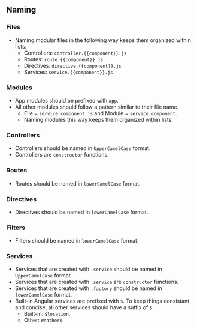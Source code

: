 ## Naming

### Files
- Naming modular files in the following way keeps them organized within lists:
	- Controllers: `controller.{{component}}.js`
	- Routes: `route.{{component}}.js`
	- Directives: `directive.{{component}}.js`
	- Services: `service.{{component}}.js`

### Modules
- App modules should be prefixed with `app`.
- All other modules should follow a pattern similar to their file name.
	- File = `service.component.js` and Module = `service.component`.
	- Naming modules this way keeps them organized within lists.

### Controllers
- Controllers should be named in `UpperCamelCase` format.
- Controllers are `constructor` functions.

### Routes
- Routes should be named in `lowerCamelCase` format.

### Directives
- Directives should be named in `lowerCamelCase` format.

### Filters
- Filters should be named in `lowerCamelCase` format.

### Services
- Services that are created with `.service` should be named in `UpperCamelCase` format.
- Services that are created with `.service` are `constructor` functions.
- Services that are created with `.factory` should be named in `lowerCamelCase` format.
- Built-in Angular services are prefixed with `$`. To keep things consistant and concise, all other services should have a suffix of `$`.
	- Built-in: `$location`.
	- Other: `Weather$`.